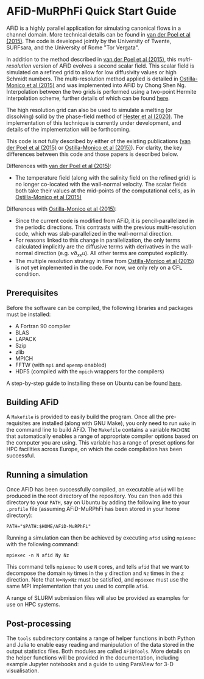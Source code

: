 # AFiD-MuRPhFi Quick Start Guide

AFiD is a highly parallel application for simulating canonical flows in a channel domain.
More technical details can be found in [van der Poel et al (2015)](https://doi.org/10.1016/j.compfluid.2015.04.007).
The code is developed jointly by the University of Twente, SURFsara, and the University of Rome "Tor Vergata".

In addition to the method described in [van der Poel et al (2015)](https://doi.org/10.1016/j.compfluid.2015.04.007), this _multi-resolution_ version of AFiD evolves a second scalar field.
This scalar field is simulated on a refined grid to allow for low diffusivity values or high Schmidt numbers.
The multi-resolution method applied is detailed in [Ostilla-Monico et al (2015)](https://doi.org/10.1016/j.jcp.2015.08.031) and was implemented into AFiD by Chong Shen Ng.
Interpolation between the two grids is performed using a two-point Hermite interpolation scheme, further details of which can be found [here](interpolation.md).

The high resolution grid can also be used to simulate a melting (or dissolving) solid by the phase-field method of [Hester et al (2020)](https://doi.org/10.1098/rspa.2020.0508).
The implementation of this technique is currently under development, and details of the implementation will be forthcoming.

This code is not fully described by either of the existing publications ([van der Poel et al (2015)](https://doi.org/10.1016/j.compfluid.2015.04.007) or [Ostilla-Monico et al (2015)](https://doi.org/10.1016/j.jcp.2015.08.031)).
For clarity, the key differences between this code and those papers is described below.

Differences with [van der Poel et al (2015)](https://doi.org/10.1016/j.compfluid.2015.04.007):

- The temperature field (along with the salinity field on the refined grid) is no longer co-located with the wall-normal velocity. The scalar fields both take their values at the mid-points of the computational cells, as in [Ostilla-Monico et al (2015)](https://doi.org/10.1016/j.jcp.2015.08.031)

Differences with [Ostilla-Monico et al (2015)](https://doi.org/10.1016/j.jcp.2015.08.031):

- Since the current code is modified from AFiD, it is pencil-parallelized in the periodic directions. This contrasts with the previous multi-resolution code, which was slab-parallelized in the wall-normal direction.
- For reasons linked to this change in parallelization, the only terms calculated implicitly are the diffusive terms with derivatives in the wall-normal direction (e.g. $`\nu \partial_{xx}u`$). All other terms are computed explicitly.
- The multiple resolution strategy in time from [Ostilla-Monico et al (2015)](https://doi.org/10.1016/j.jcp.2015.08.031) is not yet implemented in the code. For now, we only rely on a CFL condition.

## Prerequisites
Before the software can be compiled, the following libraries and packages must be installed:

- A Fortran 90 compiler
- BLAS
- LAPACK
- Szip
- zlib
- MPICH
- FFTW (with `mpi` and `openmp` enabled)
- HDF5 (compiled with the `mpich` wrappers for the compilers)

A step-by-step guide to installing these on Ubuntu can be found [here](prerequisites.md).

## Building AFiD

A `Makefile` is provided to easily build the program.
Once all the pre-requisites are installed (along with GNU Make), you only need to run `make` in the command line to build AFiD.
The `Makefile` contains a variable `MACHINE` that automatically enables a range of appropriate compiler options based on the computer you are using.
This variable has a range of preset options for HPC facilities across Europe, on which the code compilation has been successful.

## Running a simulation
Once AFiD has been successfully compiled, an executable `afid` will be produced in the root directory of the repository.
You can then add this directory to your `PATH`, say on Ubuntu by adding the following line to your `.profile` file (assuming AFiD-MuRPhFi has been stored in your home directory):
```
PATH="$PATH:$HOME/AFiD-MuRPhFi"
```
Running a simulation can then be achieved by executing `afid` using `mpiexec` with the following command:
```
mpiexec -n N afid Ny Nz
```
This command tells `mpiexec` to use `N` cores, and tells `afid` that we want to decompose the domain `Ny` times in the y direction and `Nz` times in the z direction.
Note that `N`=`Ny`×`Nz` must be satisfied, and `mpiexec` must use the same MPI implementation that you used to compile `afid`.

A range of SLURM submission files will also be provided as examples for use on HPC systems.

## Post-processing

The `tools` subdirectory contains a range of helper functions in both Python and Julia to enable easy reading and manipulation of the data stored in the output statistics files.
Both modules are called `AFiDTools`.
More details on the helper functions will be provided in the documentation, including example Jupyter notebooks and a guide to using ParaView for 3-D visualisation.